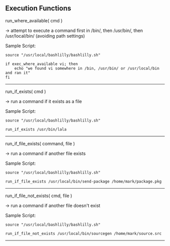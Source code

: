  Execution Functions
 -------------------

run_where_available( cmd )

-> attempt to execute a command first in /bin/, then /usr/bin/, then /usr/local/bin/ (avoiding path settings)

Sample Script:

```
source "/usr/local/bashlilly/bashlilly.sh"

if exec_where_available vi; then
	echo "we found vi somewhere in /bin, /usr/bin/ or /usr/local/bin and ran it"
fi
```
---
run_if_exists( cmd )

-> run a command if it exists as a file

Sample Script:

```
source "/usr/local/bashlilly/bashlilly.sh"

run_if_exists /usr/bin/lala
```

---
run_if_file_exists( command, file )

-> run a command if another file exists

Sample Script:

```
source "/usr/local/bashlilly/bashlilly.sh"

run_if_file_exists /usr/local/bin/send-package /home/mark/package.pkg
```

---
run_if_file_not_exists( cmd, file )

-> run a command if another file doesn't exist

Sample Script:

```
source "/usr/local/bashlilly/bashlilly.sh"

run_if_file_not_exists /usr/local/bin/sourcegen /home/mark/source.src
```
---
